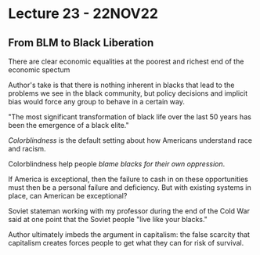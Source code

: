 # Lecture 23 - 22NOV22
## From BLM to Black Liberation
There are clear economic equalities at the poorest and richest end of the economic spectum

Author's take is that there is nothing inherent in blacks that lead to the problems we see in the black community, but policy decisions and implicit bias would force any group to behave in a certain way.

"The most significant transformation of black life over the last 50 years has been the emergence of a black elite."

*Colorblindness* is the default setting about how Americans understand race and racism.

Colorblindness help people *blame blacks for their own oppression*.

If America is exceptional, then the failure to cash in on these opportunities must then be a personal failure and deficiency. But with existing systems in place, can American be exceptional?

Soviet stateman working with my professor during the end of the Cold War said at one point that the Soviet people "live like your blacks."

Author ultimately imbeds the argument in capitalism: the false scarcity that capitalism creates forces people to get what they can for risk of survival.

